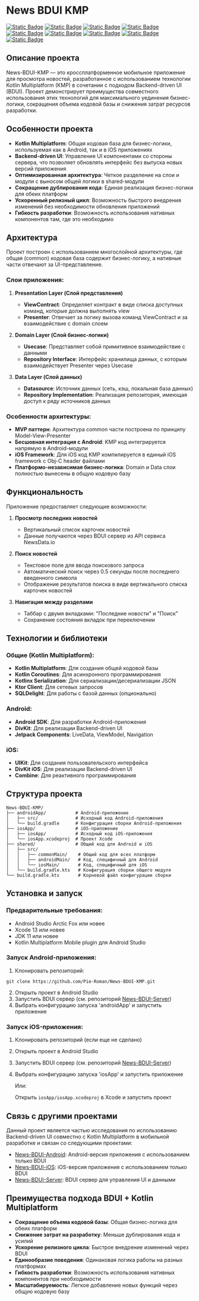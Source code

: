 # News BDUI KMP

[![Static Badge](https://img.shields.io/badge/kotlin_multiplatform-purple)](https://kotlinlang.org/docs/multiplatform.html) [![Static Badge](https://img.shields.io/badge/divkit-orange)](https://github.com/divkit/divkit) [![Static Badge](https://img.shields.io/badge/ktor-gray)](https://ktor.io) [![Static Badge](https://img.shields.io/badge/kodein-purple)](https://kodein.net/oss.html) [![Static Badge](https://img.shields.io/badge/glide-blue)](https://github.com/bumptech/glide) [![Static Badge](https://img.shields.io/badge/coroutines-red)](https://kotlinlang.org/docs/coroutines-overview.html) [![Static Badge](https://img.shields.io/badge/android_fragments-green)](https://developer.android.com/guide/fragments) [![Static Badge](https://img.shields.io/badge/swift_uikit-blue)](https://developer.apple.com/documentation/uikit) [![Static Badge](https://img.shields.io/badge/cocoapods-red)](https://cocoapods.org)

## Описание проекта

News-BDUI-KMP — это кроссплатформенное мобильное приложение для просмотра новостей, разработанное с использованием технологии Kotlin Multiplatform (KMP) в сочетании с подходом Backend-driven UI (BDUI). Проект демонстрирует преимущества совместного использования этих технологий для максимального уединения бизнес-логики, сокращения объема кодовой базы и снижения затрат ресурсов разработки.

## Особенности проекта

- **Kotlin Multiplatform**: Общая кодовая база для бизнес-логики, используемая как в Android, так и в iOS приложениях
- **Backend-driven UI**: Управление UI компонентами со стороны сервера, что позволяет обновлять интерфейс без выпуска новых версий приложения
- **Оптимизированная архитектура**: Четкое разделение на слои и модули с выносом общей логики в shared-модули
- **Сокращение дублирования кода**: Единая реализация бизнес-логики для обеих платформ
- **Ускоренный релизный цикл**: Возможность быстрого внедрения изменений без необходимости обновления приложений
- **Гибкость разработки**: Возможность использования нативных компонентов там, где это необходимо

## Архитектура

Проект построен с использованием многослойной архитектуры, где общая (common) кодовая база содержит бизнес-логику, а нативные части отвечают за UI-представление.

### Слои приложения:

1. **Presentation Layer (Слой представления)**
   - **ViewContract**: Определяет контракт в виде списка доступных команд, которые должна выполнять view
   - **Presenter**: Отвечает за логику вызова команд ViewContract и за взаимодействие с domain слоем

2. **Domain Layer (Слой бизнес-логики)**
   - **Usecase**: Представляет собой примитивное взаимодействие с данными
   - **Repository Interface**: Интерфейс хранилища данных, с которым взаимодействует Presenter через Usecase

3. **Data Layer (Слой данных)**
   - **Datasource**: Источник данных (сеть, кэш, локальная база данных)
   - **Repository Implementation**: Реализация репозитория, имеющая доступ к ряду источников данных

### Особенности архитектуры:

- **MVP паттерн**: Архитектура common части построена по принципу Model-View-Presenter
- **Бесшовная интеграция с Android**: KMP код интегрируется напрямую в Android-модули
- **iOS Framework**: Для iOS код KMP компилируется в единый iOS framework с Obj-C header файлами
- **Платформо-независимая бизнес-логика**: Domain и Data слои полностью вынесены в общую кодовую базу

## Функциональность

Приложение предоставляет следующие возможности:

1. **Просмотр последних новостей**
   - Вертикальный список карточек новостей
   - Данные получаются через BDUI сервер из API сервиса NewsData.io

2. **Поиск новостей**
   - Текстовое поле для ввода поискового запроса
   - Автоматический поиск через 0.5 секунды после последнего введенного символа
   - Отображение результатов поиска в виде вертикального списка карточек новостей

3. **Навигация между разделами**
   - Таббар с двумя вкладками: "Последние новости" и "Поиск"
   - Сохранение состояния вкладок при переключении

## Технологии и библиотеки

### Общие (Kotlin Multiplatform):
- **Kotlin Multiplatform**: Для создания общей кодовой базы
- **Kotlin Coroutines**: Для асинхронного программирования
- **Kotlinx Serialization**: Для сериализации/десериализации JSON
- **Ktor Client**: Для сетевых запросов
- **SQLDelight**: Для работы с базой данных (опционально)

### Android:
- **Android SDK**: Для разработки Android-приложения
- **DivKit**: Для реализации Backend-driven UI
- **Jetpack Components**: LiveData, ViewModel, Navigation

### iOS:
- **UIKit**: Для создания пользовательского интерфейса
- **DivKit iOS**: Для реализации Backend-driven UI
- **Combine**: Для реактивного программирования

## Структура проекта

```
News-BDUI-KMP/
├── androidApp/           # Android-приложение
│   ├── src/              # Исходный код Android-приложения
│   └── build.gradle      # Конфигурация сборки Android-приложения
├── iosApp/               # iOS-приложение
│   ├── iosApp/           # Исходный код iOS-приложения
│   └── iosApp.xcodeproj  # Проект Xcode
├── shared/               # Общий код для Android и iOS
│   ├── src/
│   │   ├── commonMain/    # Общий код для всех платформ
│   │   ├── androidMain/   # Код, специфичный для Android
│   │   └── iosMain/       # Код, специфичный для iOS
│   └── build.gradle.kts   # Конфигурация сборки общего модуля
└── build.gradle.kts       # Корневой файл конфигурации сборки
```

## Установка и запуск

### Предварительные требования:
- Android Studio Arctic Fox или новее
- Xcode 13 или новее
- JDK 11 или новее
- Kotlin Multiplatform Mobile plugin для Android Studio

### Запуск Android-приложения:
1. Клонировать репозиторий:
```
git clone https://github.com/Pie-Roman/News-BDUI-KMP.git
```
2. Открыть проект в Android Studio
3. Запустить BDUI сервер (см. репозиторий [News-BDUI-Server](https://github.com/Pie-Roman/News-BDUI-Server))
4. Выбрать конфигурацию запуска 'androidApp' и запустить приложение

### Запуск iOS-приложения:
1. Клонировать репозиторий (если еще не сделано)
2. Открыть проект в Android Studio
3. Запустить BDUI сервер (см. репозиторий [News-BDUI-Server](https://github.com/Pie-Roman/News-BDUI-Server))
4. Выбрать конфигурацию запуска 'iosApp' и запустить приложение
   
   Или:
   
   Открыть `iosApp/iosApp.xcodeproj` в Xcode и запустить проект

## Связь с другими проектами

Данный проект является частью исследования по использованию Backend-driven UI совместно с Kotlin Multiplatform в мобильной разработке и связан со следующими проектами:

- [News-BDUI-Android](https://github.com/Pie-Roman/News-BDUI-Android): Android-версия приложения с использованием только BDUI
- [News-BDUI-iOS](https://github.com/Pie-Roman/News-BDUI-Ios): iOS-версия приложения с использованием только BDUI
- [News-BDUI-Server](https://github.com/Pie-Roman/News-BDUI-Server): BDUI сервер для управления UI и данными

## Преимущества подхода BDUI + Kotlin Multiplatform

- **Сокращение объема кодовой базы**: Общая бизнес-логика для обеих платформ
- **Снижение затрат на разработку**: Меньше дублирования кода и усилий
- **Ускорение релизного цикла**: Быстрое внедрение изменений через BDUI
- **Единообразие поведения**: Одинаковая логика работы на разных платформах
- **Гибкость разработки**: Возможность использования нативных компонентов при необходимости
- **Масштабируемость**: Легкое добавление новых функций через общую кодовую базу
